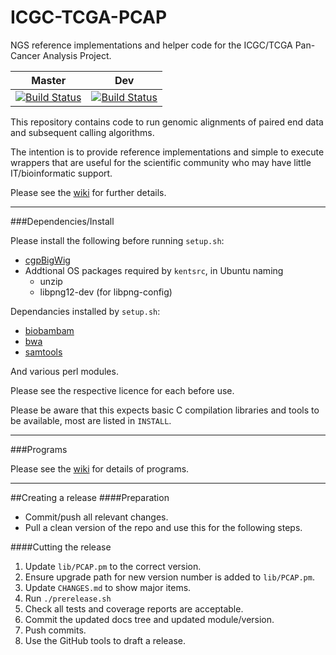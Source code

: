 ICGC-TCGA-PCAP
==============

NGS reference implementations and helper code for the ICGC/TCGA Pan-Cancer Analysis Project.

| Master | Dev |
|---|---|
| [![Build Status](https://travis-ci.org/ICGC-TCGA-PanCancer/PCAP-core.svg?branch=master)](https://travis-ci.org/ICGC-TCGA-PanCancer/PCAP-core) |  [![Build Status](https://travis-ci.org/ICGC-TCGA-PanCancer/PCAP-core.svg?branch=dev)](https://travis-ci.org/ICGC-TCGA-PanCancer/PCAP-core) |

This repository contains code to run genomic alignments of paired end data
and subsequent calling algorithms.

The intention is to provide reference implementations and simple to execute wrappers
that are useful for the scientific community who may have little IT/bioinformatic support.

Please see the [wiki](https://github.com/ICGC-TCGA-PanCancer/PCAP-core/wiki) for further details.

---

###Dependencies/Install

Please install the following before running `setup.sh`:

* [cgpBigWig](https://github.com/cancerit/cgpBigWig/releases)
* Addtional OS packages required by `kentsrc`, in Ubuntu naming
  * unzip
  * libpng12-dev (for libpng-config)

Dependancies installed by `setup.sh`:

* [biobambam](https://github.com/gt1/biobambam)
* [bwa](https://github.com/lh3/bwa)
* [samtools](https://github.com/samtools/samtools)

And various perl modules.

Please see the respective licence for each before use.

Please be aware that this expects basic C compilation libraries and tools to be available, most are listed in `INSTALL`.

---

###Programs

Please see the [wiki](https://github.com/ICGC-TCGA-PanCancer/PCAP-core/wiki) for details of programs.

---

##Creating a release
####Preparation
* Commit/push all relevant changes.
* Pull a clean version of the repo and use this for the following steps.

####Cutting the release
1. Update `lib/PCAP.pm` to the correct version.
2. Ensure upgrade path for new version number is added to `lib/PCAP.pm`.
3. Update `CHANGES.md` to show major items.
4. Run `./prerelease.sh`
5. Check all tests and coverage reports are acceptable.
6. Commit the updated docs tree and updated module/version.
7. Push commits.
8. Use the GitHub tools to draft a release.
